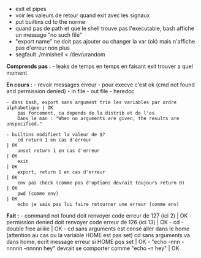 - exit et pipes
- voir les valeurs de retour quand exit avec les signaux
- put builtins cd to the norme
- quand pas de path et que le shell trouve pas l'executable, bash affiche un message "no such file"
- "export name" ne doit pas ajouter ou changer la var (ok) mais n'affiche pas d'erreur non plus
- segfault ./minishell < /dev/urandom

**Comprends pas :**
	- leaks de temps en temps en faisant exit
		trouver a quel moment

**En cours :**
	- revoir messages erreur
		- pour execve c'est ok (cmd not found and permission denied)
		- in file
		- out file
		- heredoc

	- dans bash, export sans argument trie les variables par ordre alphabetique	| OK
		pas forcement, ca depends de la distrib et de l'os
		Dans le man : "When no arguments are given, the results are unspecified."

	- builtins modifient la valeur de $?
		cd return 1 en cas d'erreur												| OK
		unset return 1 en cas d'erreur											| OK
		exit																	| OK
		export, return 1 en cas d'erreur										| OK
		env pas check (comme pas d'options devrait toujours return 0)			| OK
		pwd (comme env)															| OK
		echo je sais pas lui faire retourner une erreur (comme env)

**Fait :**
	- command not found doit renvoyer code erreur de 127 (ici 2)				| OK
	- permission denied doit renvoyer code erreur de 126 (ici 13)				| OK
	- cd - double free aiiiiie													| OK
	- cd sans arguments est censé aller dans le home (attention au cas ou la variable HOME est pas set)
		cd sans arguments va dans home, ecrit message erreur si HOME pqs set	| OK
	- "echo -nnn -nnnnn -nnnnn hey" devrait se comporter comme "echo -n hey"	| OK
